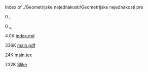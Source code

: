 Index of ./Geometrijske nejednakosti/Geometrijske nejednakosti pre

0 [.](.)

0 [..](..)

4.0K [index.md](index.md)

336K [main.pdf](main.pdf)

24K [main.tex](main.tex)

232K [Slike](Slike)

